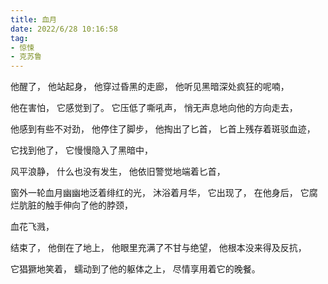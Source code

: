 ```yaml
---
title: 血月
date: 2022/6/28 10:16:58
tag: 
- 惊悚
- 克苏鲁
---
```


他醒了，
他站起身，
他穿过昏黑的走廊，
他听见黑暗深处疯狂的呢喃，

他在害怕，
它感觉到了。
它压低了嘶吼声，
悄无声息地向他的方向走去，

他感到有些不对劲，
他停住了脚步，
他掏出了匕首，
匕首上残存着斑驳血迹，

它找到他了，
它慢慢隐入了黑暗中，

风平浪静，
什么也没有发生，
他依旧警觉地端着匕首，

窗外一轮血月幽幽地泛着绯红的光，
沐浴着月华，
它出现了，
在他身后，
它腐烂肮脏的触手伸向了他的脖颈，

血花飞溅，

结束了，
他倒在了地上，
他眼里充满了不甘与绝望，
他根本没来得及反抗，

它猖獗地笑着，
蠕动到了他的躯体之上，
尽情享用着它的晚餐。

